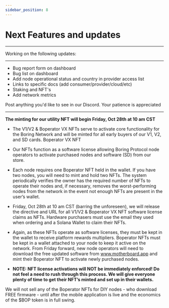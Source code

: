 ```yaml
---
sidebar_position: 8
---
```


# Next Features and updates

---

Working on the following updates:

---

- Bug report form on dashboard
- Bug list on dashboard
- Add node operational status and country in provider access list 
- Links to specific docs (add consumer/provider/cloud/etc)
- Staking and NFT's
- Add network metrics

Post anything you'd like to see in our Discord. Your patience is appreciated

---

<b>The minting for our utility NFT will begin Friday, Oct 28th at 10 am CST</b>
- The V1/V2 & Boperator VX NFTs serve to activate core functionality for the Boring Network and will be minted for all early buyers of our V1, V2, and SD cards.
Boperator VX NFT
- Our NFTs function as a software license allowing Boring Protocol node operators to activate purchased nodes and software (SD) from our store. 
- Each node requires one Boperator NFT held in the wallet. If you have two nodes, you will need to mint and hold two NFTs. The system periodically verifies the owner has the required number of NFTs to operate their nodes and, if necessary, removes the worst-performing nodes from the network in the event not enough NFTs are present in the user’s wallet.
- Friday, Oct 28th at 10 am CST (barring the unforeseen), we will release the directive and URL for all V1/V2 & Boperator VX NFT software license claims as NFTs. Hardware purchasers must use the email they used when ordering and a Solana Wallet to claim their NFTs.
- Again, as these NFTs operate as software licenses, they must be kept in the wallet to receive platform rewards multipliers. Boperator NFTs must be kept in a wallet attached to your node to keep it active on the network. From Friday forward, new node operators will need to download the free updated software from www.motherboard.app and mint their Boperator NFT to activate newly purchased nodes. 

- <b> NOTE: NFT license activations will NOT be immediately enforced! Do not feel a need to rush through this process. We will give everyone plenty of time to get their NFT’s minted and set up in their wallets.</b> 

We will not sell any of the Boperator NFTs for DIY nodes - who download FREE firmware - until after the mobile application is live and the economics of the $BOP token is in full swing.

